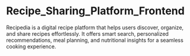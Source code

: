 # Recipe_Sharing_Platform_Frontend
Recipedia is a digital recipe platform that helps users discover, organize, and share recipes effortlessly. It offers smart search, personalized recommendations, meal planning, and nutritional insights for a seamless cooking experience.
